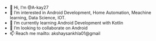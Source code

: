 - 👋 Hi, I’m @A-kay27
- 👀 I’m interested in Android Development, Home Automation, Meachine learning, Data Science, IOT.
- 🌱 I’m currently learning Android Development with Kotlin
- 💞️ I’m looking to collaborate on Android
- 📫 Reach me mailto: akshaysankhla01@gmail

<!---
A-kay27/A-kay27 is a ✨ special ✨ repository because its `README.md` (this file) appears on your GitHub profile.
You can click the Preview link to take a look at your changes.
--->
